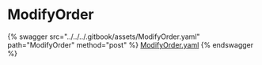 # ModifyOrder

{% swagger src="../../../.gitbook/assets/ModifyOrder.yaml" path="ModifyOrder" method="post" %}
[ModifyOrder.yaml](../../../.gitbook/assets/ModifyOrder.yaml)
{% endswagger %}
